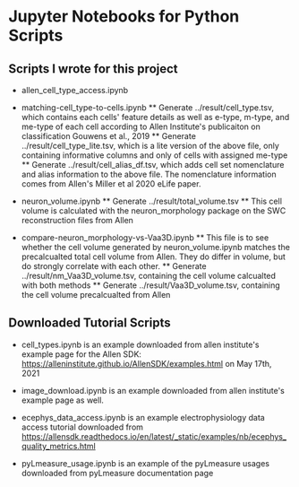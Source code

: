 # Jupyter Notebooks for Python Scripts #

## Scripts I wrote for this project ##

* allen_cell_type_access.ipynb

* matching-cell_type-to-cells.ipynb
** Generate ../result/cell_type.tsv, which contains each cells' feature details as well as e-type, m-type, and me-type of each cell according to Allen Institute's publicaiton on classification Gouwens et al., 2019
** Generate ../result/cell_type_lite.tsv, which is a lite version of the above file, only containing informative columns and only of cells with assigned me-type
** Generate ../result/cell_alias_df.tsv, which adds cell set nomenclature and alias information to the above file. The nomenclature information comes from Allen's Miller et al 2020 eLife paper. 

* neuron_volume.ipynb
** Generate ../result/total_volume.tsv
** This cell volume is calculated with the neuron_morphology package on the SWC reconstruction files from Allen

* compare-neuron_morphology-vs-Vaa3D.ipynb
** This file is to see whether the cell volume generated by neuron_volume.ipynb matches the precalcualted total cell volume from Allen. They do differ in volume, but do strongly correlate with each other. 
** Generate ../result/nm_Vaa3D_volume.tsv, containing the cell volume calcualted with both methods
** Generate ../result/Vaa3D_volume.tsv, containing the cell volume precalcualted from Allen

## Downloaded Tutorial Scripts ##

* cell_types.ipynb is an example downloaded from allen institute's example page for the Allen SDK: https://alleninstitute.github.io/AllenSDK/examples.html on May 17th, 2021

* image_download.ipynb is an example downloaded from allen institute's example page as well. 

* ecephys_data_access.ipynb is an example electrophysiology data access tutorial downloaded from https://allensdk.readthedocs.io/en/latest/_static/examples/nb/ecephys_quality_metrics.html

* pyLmeasure_usage.ipynb is an example of the pyLmeasure usages downloaded from pyLmeasure documentation page